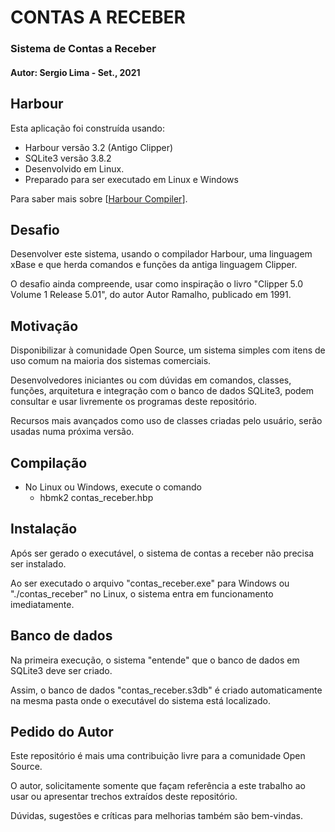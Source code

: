 CONTAS A RECEBER
=============

### Sistema de Contas a Receber

#### Autor: Sergio Lima - Set., 2021

Harbour
-----------

Esta aplicação foi construída usando:

- Harbour versão 3.2 (Antigo Clipper)
- SQLite3 versão 3.8.2
- Desenvolvido em Linux.
- Preparado para ser executado em Linux e Windows

Para saber mais sobre [<a href="https://harbour.github.io">Harbour Compiler</a>].

Desafio
---------------

Desenvolver este sistema, usando o compilador Harbour, uma linguagem
xBase e que herda comandos e funções da antiga linguagem Clipper.

O desafio ainda compreende, usar como inspiração o livro
"Clipper 5.0 Volume 1 Release 5.01", do autor Autor Ramalho, 
publicado em 1991.

Motivação
-------------------------

Disponibilizar à comunidade Open Source, um sistema simples
com itens de uso comum na maioria dos sistemas comerciais.

Desenvolvedores iniciantes ou com dúvidas em comandos, classes,
funções, arquitetura e integração com o banco de dados SQLite3,
podem consultar e usar livremente os programas deste repositório.

Recursos mais avançados como uso de classes criadas pelo usuário,
serão usadas numa próxima versão.


Compilação
-------------------------

- No Linux ou Windows, execute o comando
  * hbmk2 contas_receber.hbp


Instalação
-------------------------

Após ser gerado o executável, o sistema de contas a receber não
precisa ser instalado.

Ao ser executado o arquivo "contas_receber.exe" para Windows ou 
"./contas_receber" no Linux, o sistema entra em funcionamento imediatamente.


Banco de dados
-------------------------

Na primeira execução, o sistema "entende" que o banco de dados em SQLite3
deve ser criado.

Assim, o banco de dados "contas_receber.s3db" é criado automaticamente
na mesma pasta onde o executável do sistema está localizado.


Pedido do Autor
------------------------

Este repositório é mais uma contribuição livre para a
comunidade Open Source.

O autor, solicitamente somente que façam referência a este trabalho
ao usar ou apresentar trechos extraídos deste repositório.

Dúvidas, sugestões e críticas para melhorias também são bem-vindas.
